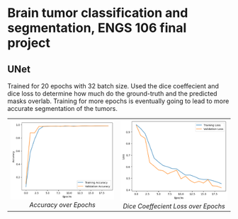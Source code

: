 # Brain tumor classification and segmentation, ENGS 106 final project
## UNet
Trained for 20 epochs with 32 batch size. Used the dice coeffecient and dice loss to determine how much do the ground-truth and the predicted masks overlab. Training for more epochs is eventually going to lead to more accurate segmentation of the tumors.
<table>
  <tr>
    <td align="center">
      <img src="results/UNetaccuracy.png" width="450"><br>
      <em>Accuracy over Epochs</em>
    </td>
    <td align="center">
      <img src="results/UNet loss.png" width="450"><br>
      <em>Dice Coeffecient Loss over Epochs</em>
    </td>
  </tr>
</table>
